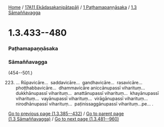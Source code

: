 
[Home](/) / [17A11 Ekādasakanipātapāḷi](/tipitaka/17A11.md) / [1 Paṭhamapaṇṇāsaka](/tipitaka/17A11/1.md) / [1.3 Sāmaññavagga](/tipitaka/17A11/1/1.3.md)

# 1.3.433--480

### Paṭhamapaṇṇāsaka

### Sāmaññavagga

(454--501.)

223. … Rūpavicāre…  saddavicāre…  gandhavicāre…  rasavicāre…  phoṭṭhabbavicāre…  dhammavicāre aniccānupassī viharituṃ…  dukkhānupassī viharituṃ…  anattānupassī viharituṃ…  khayānupassī viharituṃ…  vayānupassī viharituṃ…  virāgānupassī viharituṃ…  nirodhānupassī viharituṃ…  paṭinissaggānupassī viharituṃ…pe… .

[Go to previous page (1.3.385--432)](/tipitaka/17A11/1/1.3/1.3.385--432.md) / [Go to parent page (1.3 Sāmaññavagga)](/tipitaka/17A11/1/1.3.md) / [Go to next page (1.3.481--960)](/tipitaka/17A11/1/1.3/1.3.481--960.md)



